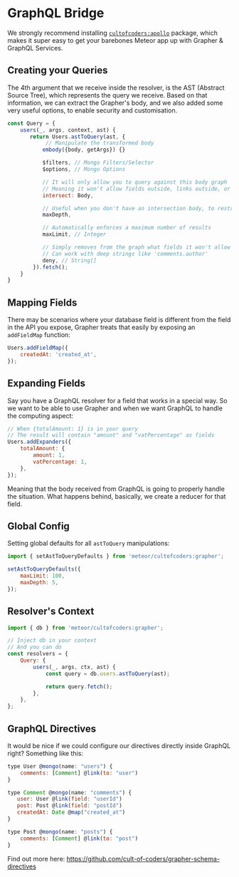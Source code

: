 # GraphQL Bridge

We strongly recommend installing [`cultofcoders:apollo`](https://github.com/cult-of-coders/apollo) package, which makes it super easy to get your barebones Meteor app up with Grapher & GraphQL Services.

## Creating your Queries

The 4th argument that we receive inside the resolver, is the AST (Abstract Source Tree), which represents the query we receive. Based on that information, we can extract the Grapher's body, and we also added some very useful options, to enable security and customisation.

```js
const Query = {
    users(_, args, context, ast) {
       return Users.astToQuery(ast, {
            // Manipulate the transformed body
           embody({body, getArgs}) {}

           $filters, // Mongo Filters/Selector
           $options, // Mongo Options

           // It will only allow you to query against this body graph
           // Meaning it won't allow fields outside, links outside, or deeper nested than the ones you specify
           intersect: Body,

           // Useful when you don't have an intersection body, to restrict the limit of depth, to avoid a nested GraphQL attack
           maxDepth,

           // Automatically enforces a maximum number of results
           maxLimit, // Integer

           // Simply removes from the graph what fields it won't allow
           // Can work with deep strings like 'comments.author'
           deny, // String[]
        }).fetch();
    }
}
```

## Mapping Fields

There may be scenarios where your database field is different from the field in the API you expose, Grapher treats that easily by exposing an `addFieldMap` function:

```js
Users.addFieldMap({
    createdAt: 'created_at',
});
```

## Expanding Fields

Say you have a GraphQL resolver for a field that works in a special way. So we want to be able to use Grapher and when we want GraphQL to handle the computing aspect:

```js
// When {totalAmount: 1} is in your query
// The result will contain "amount" and "vatPercentage" as fields
Users.addExpanders({
    totalAmount: {
        amount: 1,
        vatPercentage: 1,
    },
});
```

Meaning that the body received from GraphQL is going to properly handle the situation. What happens behind, basically, we create a reducer for that field.

## Global Config

Setting global defaults for all `astToQuery` manipulations:

```js
import { setAstToQueryDefaults } from 'meteor/cultofcoders:grapher';

setAstToQueryDefaults({
    maxLimit: 100,
    maxDepth: 5,
});
```

## Resolver's Context

```js
import { db } from 'meteor/cultofcoders:grapher';

// Inject db in your context
// And you can do
const resolvers = {
    Query: {
        users(_, args, ctx, ast) {
            const query = db.users.astToQuery(ast);

            return query.fetch();
        },
    },
};
```

## GraphQL Directives

It would be nice if we could configure our directives directly inside GraphQL right? Something like this:

```js
type User @mongo(name: "users") {
    comments: [Comment] @link(to: "user")
}

type Comment @mongo(name: "comments") {
   user: User @link(field: "userId")
   post: Post @link(field: "postId")
   createdAt: Date @map("created_at")
}

type Post @mongo(name: "posts") {
    comments: [Comment] @link(to: "post")
}
```

Find out more here: https://github.com/cult-of-coders/grapher-schema-directives
